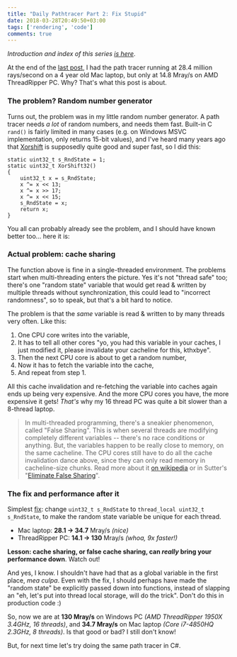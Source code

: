 ```yaml
---
title: "Daily Pathtracer Part 2: Fix Stupid"
date: 2018-03-28T20:49:50+03:00
tags: ['rendering', 'code']
comments: true
---
```


*Introduction and index of this series [is here](/blog/2018/03/28/Daily-Pathtracer-Part-0-Intro/)*.

At the end of the [last post](/blog/2018/03/28/Daily-Pathtracer-Part-1-Initial-C--/), I had the path
tracer running at 28.4 million rays/second on a 4 year old Mac laptop, but only at 14.8 Mray/s
on AMD ThreadRipper PC. Why? That's what this post is about.


### The problem? Random number generator

Turns out, the problem was in my little random number generator. A path tracer needs *a lot* of random
numbers, and needs them fast. Built-in C `rand()` is fairly limited in many cases (e.g. on Windows MSVC
implementation, only returns 15-bit values), and I've heard many years ago that
[Xorshift](https://en.wikipedia.org/wiki/Xorshift) is supposedly quite good and super fast, so I did this:

```
static uint32_t s_RndState = 1;
static uint32_t XorShift32()
{
    uint32_t x = s_RndState;
    x ^= x << 13;
    x ^= x >> 17;
    x ^= x << 15;
    s_RndState = x;
    return x;
}
```

You all can probably already see the problem, and I should have known better too... here it is:

### Actual problem: cache sharing

The function above is fine in a single-threaded environment. The problems start when multi-threading enters
the picture. Yes it's not "thread safe" too; there's one "random state" variable that would get read & written
by multiple threads without synchronization, this could lead to "incorrect randomness", so to speak,
but that's a bit hard to notice.

The problem is that the *same* variable is read & written to by many threads very often. Like this:

1. One CPU core writes into the variable,
1. It has to tell all other cores "yo, you had this variable in your caches, I just modified it, please
   invalidate your cacheline for this, kthxbye".
1. Then the next CPU core is about to get a random number,
1. Now it has to fetch the variable into the cache,
1. And repeat from step 1.

All this cache invalidation and re-fetching the variable into caches again ends up being very expensive.
And the more CPU cores you have, the more expensive it gets! *That's* why my 16 thread PC
was quite a bit slower than a 8-thread laptop.

> In multi-threaded programming, there's a sneakier phenomenon, called "False Sharing".
> This is when several threads are modifying completely different variables -- there's no race
> conditions or anything. But, the variables happen to be really close to memory, on the same
> cacheline. The CPU cores still have to do all the cache invalidation dance above, since they can
> only read memory in cacheline-size chunks. Read more about it
> [on wikipedia](https://en.wikipedia.org/wiki/False_sharing) or in Sutter's
> "[Eliminate False Sharing](http://www.drdobbs.com/parallel/eliminate-false-sharing/217500206)".


### The fix and performance after it

Simplest [fix](https://github.com/aras-p/ToyPathTracer/commit/a9d633c0bf46dc39e374c66ebfd9bfcf0d6273c1):
change `uint32_t s_RndState` to `thread_local uint32_t s_RndState`, to make
the random state variable be unique for each thread.

* Mac laptop: **28.1 -> 34.7** Mray/s *(nice)*
* ThreadRipper PC: **14.1 -> 130** Mray/s *(whoa, 9x faster!)*

**Lesson: cache sharing, or false cache sharing, can *really* bring your performance down**. Watch out!

And yes, I know. I shouldn't have had that as a global variable in the first place, *mea culpa*.
Even with the fix, I should perhaps have made the "random state" be explicitly passed down into functions,
instead of slapping an "eh, let's put into thread local storage, will do the trick". Don't do this
in production code :)


So, now we are at **130 Mray/s** on Windows PC *(AMD ThreadRipper 1950X 3.4GHz, 16 threads)*, and
**34.7 Mray/s** on Mac laptop *(Core i7-4850HQ 2.3GHz, 8 threads)*. Is that good or bad? I still don't
know!

But, for next time let's try doing the same path tracer in C#.
